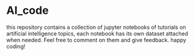 # AI_code
this repository contains a collection of jupyter notebooks of tutorials on artificial intelligence topics, each notebook has its own dataset attached when needed. Feel free to comment on them and give feedback. happy coding!
